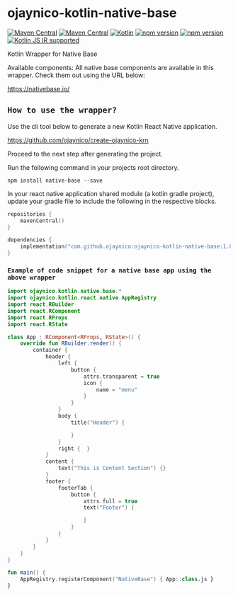 # ojaynico-kotlin-native-base
[![Maven Central](https://maven-badges.herokuapp.com/maven-central/com.github.ojaynico/ojaynico-kotlin-native-base/badge.svg)](https://search.maven.org/artifact/com.github.ojaynico/ojaynico-kotlin-native-base/1.0.3/pom)
[![Maven Central](https://maven-badges.herokuapp.com/maven-central/com.github.ojaynico/ojaynico-kotlin-react-native/badge.svg)](https://search.maven.org/artifact/com.github.ojaynico/ojaynico-kotlin-react-native/1.1.2/pom)
[![Kotlin](https://img.shields.io/badge/kotlin-1.4.32-blue.svg?logo=kotlin)](http://kotlinlang.org)
[![npm version](https://img.shields.io/npm/v/react.svg?style=flat)](https://www.npmjs.com/package/react)
[![npm version](https://img.shields.io/npm/v/react-native?color=brightgreen&label=npm%20package)](https://www.npmjs.com/package/react-native)
[![Kotlin JS IR supported](https://img.shields.io/badge/Kotlin%2FJS-IR%20supported-yellow)](https://kotl.in/jsirsupported)

Kotlin Wrapper for Native Base

Available components: All native base components are available in this wrapper. Check them out using the URL below:

https://nativebase.io/

## `How to use the wrapper?`

Use the cli tool below to generate a new Kotlin React Native application.

https://github.com/ojaynico/create-ojaynico-krn

Proceed to the next step after generating the project.

Run the following command in your projects root directory.

`npm install native-base --save`

In your react native application shared module (a kotlin gradle project), update your gradle file to include the following in the respective blocks.

```kotlin
repositories {
    mavenCentral()
}

dependencies {
    implementation("com.github.ojaynico:ojaynico-kotlin-native-base:1.0.3")
}
```

### `Example of code snippet for a native base app using the above wrapper`

```kotlin
import ojaynico.kotlin.native.base.*
import ojaynico.kotlin.react.native.AppRegistry
import react.RBuilder
import react.RComponent
import react.RProps
import react.RState

class App : RComponent<RProps, RState>() {
    override fun RBuilder.render() {
        container {
            header {
                left {
                    button {
                        attrs.transparent = true
                        icon {
                            name = "menu"
                        }
                    }
                }
                body {
                    title("Header") {

                    }
                }
                right {  }
            }
            content {
                text("This is Content Section") {}
            }
            footer {
                footerTab {
                    button {
                        attrs.full = true
                        text("Footer") {

                        }
                    }
                }
            }
        }
    }
}

fun main() {
    AppRegistry.registerComponent("NativeBase") { App::class.js }
}
```
